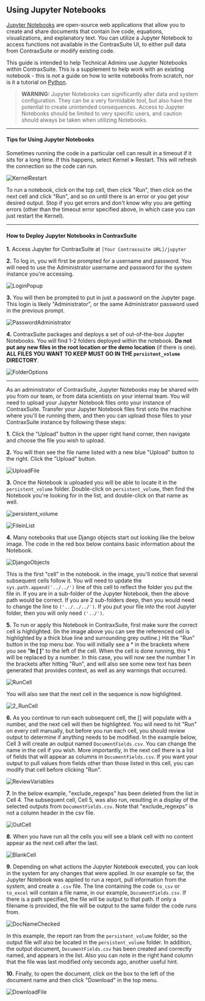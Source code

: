 ## Using Jupyter Notebooks

[Jupyter Notebooks](https://jupyter.org/) are open-source web applications that allow you to create and share documents that contain live code, equations, visualizations, and explanatory text. You can utilize a Jupyter Notebook to access functions not available in the ContraxSuite UI, to either pull data from ContraxSuite or modify existing code.

This guide is intended to help Technical Admins use Jupyter Notebooks within ContraxSuite. This is a supplement to help work with an existing notebook - this is _not_ a guide on how to write notebooks from scratch, nor is it a tutorial on [Python](https://www.python.org/).

> **WARNING:** Jupyter Notebooks can significantly alter data and system configuration. They can be a very formidable tool, but also have the potential to create unintended consequences. Access to Jupyter Notebooks should be limited to very specific users, and caution should always be taken when utilizing Notebooks.

---

#### Tips for Using Jupyter Notebooks

Sometimes running the code in a particular cell can result in a timeout if it sits for a long time. If this happens, select Kernel **>** Restart. This will refresh the connection so the code can run.

![KernelRestart](../../_static/img/guides/Jupyter/Kernel.png)

To run a notebook, click on the top cell, then click "Run", then click on the next cell and click "Run", and so on until there is an error or you get your desired output. Stop if you get errors and don't know why you are getting errors (other than the timeout error specified above, in which case you can just restart the Kernel).

---

#### How to Deploy Jupyter Notebooks in ContraxSuite

**1.** Access Jupyter for ContraxSuite at `[Your Contraxsuite URL]/jupyter`

**2.** To log in, you will first be prompted for a username and password. You will need to use the Administrator username and password for the system instance you're accessing.

![LoginPopup](../../_static/img/guides/Jupyter/LoginPopup.png)
  
**3.** You will then be prompted to put in just a password on the Jupyter page. This login is likely "Administrator", or the same Administrator password used in the previous prompt.

![PasswordAdministrator](../../_static/img/guides/Jupyter/PasswordAdministrator.png)

**4.** ContraxSuite packages and deploys a set of out-of-the-box Jupyter Notebooks. You will find 1-2 folders deployed within the notebook. **Do not put any new files in the root location or the demo location** (if there is one). **ALL FILES YOU WANT TO KEEP MUST GO IN THE `persistent_volume` DIRECTORY**.

![FolderOptions](../../_static/img/guides/Jupyter/FolderOptions.png)

---

As an administrator of ContraxSuite, Jupyter Notebooks may be shared with you from our team, or from data scientists on your internal team. You will need to upload your Jupyter Notebook files onto your instance of ContraxSuite. Transfer your Jupyter Notebook files first onto the machine where you'll be running them, and then you can upload those files to your ContraxSuite instance by following these steps: 
    
**1.** Click the "Upload" button in the upper right hand corner, then navigate and choose the file you wish to upload. 
    
**2.** You will then see the file name listed with a new blue "Upload" button to the right. Click the "Upload" button.

![UploadFile](../../_static/img/guides/Jupyter/UploadFile.png)

**3.** Once the Notebook is uploaded you will be able to locate it in the `persistent_volume` folder. Double-click on `persistent_volume`, then find the Notebook you're looking for in the list, and double-click on that name as well.

![persistent_volume](../../_static/img/guides/Jupyter/persistent_volume.png)

![FileinList](../../_static/img/guides/Jupyter/FileInList.png)

**4.** Many notebooks that use Django objects start out looking like the below image. The code in the red box below contains basic information about the Notebook.

![DjangoObjects](../../_static/img/guides/Jupyter/DjangoObjects.png)

This is the first "cell" in the notebook. in the image, you'll notice that several subsequent cells follow it. You will need to update the `sys.path.append('../../')` line of this cell to reflect the folder you put the file in. If you are in a sub-folder of the Jupyter Notebook, then the above path would be correct. If you are 2 sub-folders deep, then you would need to change the line to `('../../../')`. If you put your file into the root Jupyter folder, then you will only need `('../')`. 

**5.** To run or apply this Notebook in ContraxSuite, first make sure the correct cell is highlighted. (In the image above you can see the referenced cell is highlighted by a thick blue line and surrounding grey outline.) Hit the "Run" button in the top menu bar. You will initially see a * in the brackets where you see "**In [ ]**" to the left of the cell. When the cell is done running, this * will be replaced by a number. In this case, you will now see the number 1 in the brackets after hitting "Run", and will also see some new text has been generated that provides context, as well as any warnings that occurred.

![RunCell](../../_static/img/guides/Jupyter/RunCell.png)

You will also see that the next cell in the sequence is now highlighted.

![2_RunCell](../../_static/img/guides/Jupyter/2_RunCell.png)

**6.** As you continue to run each subsequent cell, the [] will populate with a number, and the next cell will then be highlighted. You will need to hit "Run" on every cell manually, but before you run each cell, you should review output to determine if anything needs to be modified. In the example below, Cell 3 will create an output named `DocumentFields.csv`. You can change the name in the cell if you wish. More importantly, in the next cell there is a list of fields that will appear as columns in `DocumentFields.csv`. If you want your output to pull values from fields other than those listed in this cell, you can modify that cell before clicking "Run".

![ReviewVariables](../../_static/img/guides/Jupyter/ReviewVariables.png)

**7.** In the below example, "exclude_regexps" has been deleted from the list in Cell 4. The subsequent cell, Cell 5, was also run, resulting in a display of the selected outputs from `DocumentFields.csv`. Note that "exclude_regexps" is not a column header in the csv file.

![OutCell](../../_static/img/guides/Jupyter/OutCell.png)

**8.** When you have run all the cells you will see a blank cell with no content appear as the next cell after the last.

![BlankCell](../../_static/img/guides/Jupyter/BlankCell.png)

**9.** Depending on what actions the Jupyter Notebook executed, you can look in the system for any changes that were applied. In our example so far, the Jupyter Notebook was applied to run a report, pull information from the system, and create a `.csv` file. The line containing the code `to_csv` or `to_excel` will contain a file name, in our example, `DocumentFields.csv`. If there is a path specified, the file will be output to that path. If only a filename is provided, the file will be output to the same folder the code runs from.

![DocNameChecked](../../_static/img/guides/Jupyter/DocNameChecked.png)

In this example, the report ran from the `persistent_volume` folder, so the output file will also be located in the `persistent_volume` folder. In addition, the output document, `DocumentFields.csv` has been created and correctly named, and appears in the list. Also you can note in the right hand column that the file was last modified only seconds ago, another useful hint.

**10.** Finally, to open the document, click on the box to the left of the document name and then click "Download" in the top menu.

   ![DownloadFile](../../_static/img/guides/Jupyter/DownloadFile.png)